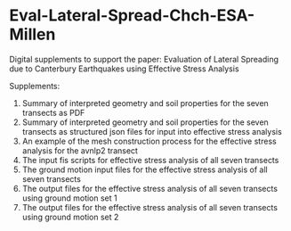 # Eval-Lateral-Spread-Chch-ESA-Millen

Digital supplements to support the paper: Evaluation of Lateral Spreading due to Canterbury Earthquakes using Effective Stress Analysis

Supplements:

1. Summary of interpreted geometry and soil properties for the seven transects as PDF
2. Summary of interpreted geometry and soil properties for the seven transects as structured json files for input into effective stress analysis
3. An example of the mesh construction process for the effective stress analysis for the avnlp2 transect
4. The input fis scripts for effective stress analysis of all seven transects
5. The ground motion input files for the effective stress analysis of all seven transects
6. The output files for the effective stress analysis of all seven transects using ground motion set 1
7. The output files for the effective stress analysis of all seven transects using ground motion set 2
